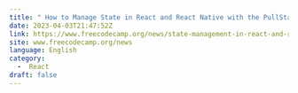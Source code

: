```yaml
---
title: " How to Manage State in React and React Native with the PullState Library "
date: 2023-04-03T21:47:52Z
link: https://www.freecodecamp.org/news/state-management-in-react-and-react-native-with-pullstate/?utm_medium=RSS&utm_source=news.12bit.vn
site: www.freecodecamp.org/news
language: English
category:
  -  React 
draft: false
---
```

